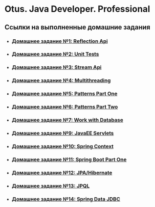 # Otus. Java Developer. Professional

## Ссылки на выполненные домашние задания

* ### [Домашнее задание №1: Reflection Api](homework-01-reflection-api/README.md)
* ### [Домашнее задание №2: Unit Tests](homework-02-unut-tests/README.md)
* ### [Домашнее задание №3: Stream Api](homework-03-stream-api/README.md)
* ### [Домашнее задание №4: Multithreading](homework-04-multithreading/README.md)
* ### [Домашнее задание №5: Patterns Part One](homework-05-patterns-part-one/README.md)
* ### [Домашнее задание №6: Patterns Part Two](homework-06-patterns-part-two/README.md)
* ### [Домашнее задание №7: Work with Database](homework-07-work-with-database/README.md)

* ### [Домашнее задание №9: JavaEE Servlets](homework-09-javaee-web-server/README.md)
* ### [Домашнее задание №10: Spring Context](homework-10-spring-context/README.md)
* ### [Домашнее задание №11: Spring Boot Part One](homework-11-spring-boot-part-one/README.md)
* ### [Домашнее задание №12: JPA/Hibernate](homework-12-jpa-hibernate-part-two/README.md)
* ### [Домашнее задание №13: JPQL](homework-13-jpql/README.md)
* ### [Домашнее задание №14: Spring Data JDBC](homework-14-spring-data-jdbc/README.md)

